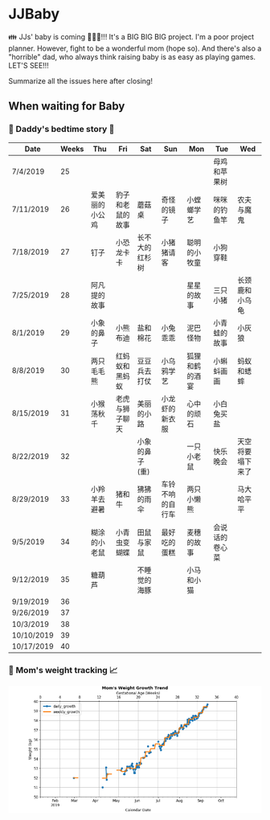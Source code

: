 # JJBaby
:family: JJs' baby is coming :baby::maple_leaf::pig_nose:!!! It's a BIG BIG BIG project. I'm a poor project planner. However, fight to be a wonderful mom (hope so). And there's also a "horrible" dad, who always think raising baby is as easy as playing games. LET'S SEE!!!  

Summarize all the issues here after closing!

## When waiting for Baby

### :man: Daddy's bedtime story :first_quarter_moon_with_face:

| Date | Weeks | **Thu** | Fri | Sat | Sun | Mon | Tue | Wed |
| --- | --- | --- | --- | --- | --- | --- | --- | --- |
| 7/4/2019 | 25 |   |   |   |   |   | 母鸡和苹果树 |  
| 7/11/2019 | 26 | 爱美丽的小公鸡 | 豹子和老鼠的故事 | 蘑菇桌 | 奇怪的镜子 | 小螳螂学艺  | 咪咪的钓鱼竿 | 农夫与魔鬼 | 
| 7/18/2019 | 27 | 钉子 | 小恐龙卡卡 | 长不大的红杉树 | 小猪猪请客 | 聪明的小牧童  | 小狗穿鞋  |
| 7/25/2019 | 28 | 阿凡提的故事 |   |   |   | 星星的故事 | 三只小猪 | 长颈鹿和小乌龟 | 
| 8/1/2019 | 29 | 小象的鼻子 | 小熊布迪 | 盐和棉花 | 小兔乖乖 | 泥巴怪物 | 小青蛙的故事 | 小灰狼 | 
| 8/8/2019 | 30 | 两只毛毛熊 | 红蚂蚁和黑蚂蚁 | 豆豆兵去打仗 | 小乌鸦学艺 | 狐狸和鹤的酒宴 | 小蝌蚪画画 | 蚂蚁和蟋蟀 |
| 8/15/2019 | 31 | 小猴荡秋千 | 老虎与狮子聊天 | 美丽的小路 | 小龙虾的新衣服 | 心中的顽石 | 小白兔买盐 |  
| 8/22/2019 | 32 |   |   | 小象的鼻子(重) |  | 一只小老鼠 | 快乐晚会 | 天空将要塌下来了 | 
| 8/29/2019 | 33 | 小羚羊去避暑 | 猪和牛 | 狒狒的雨伞 | 车铃不响的自行车 | 两只小懒熊 |   | 马大哈平平 |
| 9/5/2019 | 34 | 糊涂的小老鼠 | 小青虫变蝴蝶 | 田鼠与家鼠 | 最好吃的蛋糕 | 麦穗的故事 | 会说话的卷心菜 | 
| 9/12/2019 | 35 | 糖葫芦 |   | 不睡觉的海豚 |   | 小马和小猫 |   |  
| 9/19/2019 | 36 |   |   |   |   |   |   |  
| 9/26/2019 | 37 |   |   |   |   |   |   |  
| 10/3/2019 | 38 |   |   |   |   |   |   |  
| 10/10/2019 | 39 |   |   |   |   |   |   |  
| 10/17/2019 | 40 |   |   |   |   |   |   |  

### :woman: Mom's weight tracking :chart_with_upwards_trend:
![trend](https://github.com/AngryJoy/JJBaby/blob/master/tracking/notebooks/mom_weight_growth.png)

